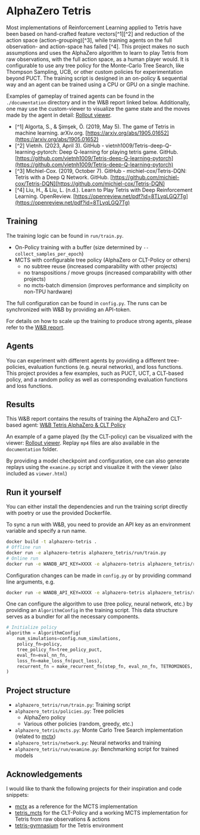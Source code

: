 # AlphaZero Tetris

Most implementations of Reinforcement Learning applied to Tetris have been based on hand-crafted feature vectors[^1][^2] and
reduction of the action space (action-grouping)[^3], while training agents on the full observation- and action-space has failed [^4]. This project makes no such assumptions and uses the AlphaZero algorithm
to learn to play Tetris from raw observations, with the full action space, as a human player would. It is configurable 
to use any tree policy for the Monte-Carlo Tree Search, like Thompson Sampling, UCB, or other custom policies for experimentation beyond PUCT. The training 
script is designed in an on-policy & sequential way and an agent can be trained using a CPU or GPU on a single machine.

Examples of gameplay of trained agents can be found in the `./documentation` directory and in the W&B report linked below.
Additionally, one may use the custom-viewer to visualize the game state and the moves made by the agent in detail: [Rollout viewer](https://max-we.github.io/alphazero-tetris/).


- [^1] Algorta, S., & Şimşek, Ö. (2019, May 5). The game of Tetris in machine learning. arXiv.org. [https://arxiv.org/abs/1905.01652](https://arxiv.org/abs/1905.01652)
- [^2] Vietnh. (2023, April 3). GitHub - vietnh1009/Tetris-deep-Q-learning-pytorch: Deep Q-learning for playing tetris game. GitHub. [https://github.com/vietnh1009/Tetris-deep-Q-learning-pytorch](https://github.com/vietnh1009/Tetris-deep-Q-learning-pytorch)
- [^3] Michiel-Cox. (2019, October 7). GitHub - michiel-cox/Tetris-DQN: Tetris with a Deep Q Network. GitHub. [https://github.com/michiel-cox/Tetris-DQN](https://github.com/michiel-cox/Tetris-DQN)
- [^4] Liu, H., & Liu, L. (n.d.). Learn to Play Tetris with Deep Reinforcement Learning. OpenReview. [https://openreview.net/pdf?id=8TLyqLGQ7Tg](https://openreview.net/pdf?id=8TLyqLGQ7Tg)

## Training

The training logic can be found in `run/train.py`.

- On-Policy training with a buffer (size determined by `--collect_samples_per_epoch`)
- MCTS with configurable tree policy (AlphaZero or CLT-Policy or others)
  - no subtree reuse (increased comparability with other projects)
  - no transpositions / move groups (increased comparability with other projects)
  - no mcts-batch dimension (improves performance and simplicity on non-TPU hardware)

The full configuration can be found in `config.py`. The runs can be synchronized with W&B by providing an API-token.

For details on how to scale up the training to produce strong agents, please refer to the [W&B report](https://api.wandb.ai/links/go-apps-github/8vlgjurp).

## Agents

You can experiment with different agents by providing a different tree-policies, evaluation functions (e.g. neural networks), and loss functions.
This project provides a few examples, such as PUCT, UCT, a CLT-based policy, and a random policy as well as corresponding evaluation functions and loss functions.

## Results

This W&B report contains the results of training the AlphaZero and CLT-based agent: [W&B Tetris AlphaZero & CLT Policy](https://api.wandb.ai/links/go-apps-github/8vlgjurp)

An example of a game played (by the CLT-policy) can be visualized with the viewer: [Rollout viewer](https://max-we.github.io/alphazero-tetris/). Replay `mp4` files are also available in the `documentation` folder.

By providing a model checkpoint and configuration, one can also generate replays using the `examine.py` script and visualize it with the viewer (also included as `viewer.html`)

## Run it yourself

You can either install the dependencies and run the training script directly with poetry or use the provided Dockerfile.

To sync a run with W&B, you need to provide an API key as an environment variable and specify a run name.

```bash
docker build -t alphazero-tetris .
# Offline run
docker run -e alphazero-tetris alphazero_tetris/run/train.py
# Online run
docker run -e WANDB_API_KEY=XXXX -e alphazero-tetris alphazero_tetris/run/train.py --wandb-run-name="TEST"
```
Configuration changes can be made in `config.py` or by providing command line arguments, e.g.

```bash
docker run -e WANDB_API_KEY=XXXX -e alphazero-tetris alphazero_tetris/run/train.py --wandb-run-name="TEST" --num-simulations=300
```

One can configure the algorithm to use (tree policy, neural network, etc.) by providing an `AlgorithmConfig` in the training script. This data
structure serves as a bundler for all the necessary components.

```python
# Initialize policy
algorithm = AlgorithmConfig(
    num_simulations=config.num_simulations,
    policy_fn=policy,
    tree_policy_fn=tree_policy_puct,
    eval_fn=eval_nn_fn,
    loss_fn=make_loss_fn(puct_loss),
    recurrent_fn = make_recurrent_fn(step_fn, eval_nn_fn, TETROMINOES, config),
)
```

## Project structure

- `alphazero_tetris/run/train.py`: Training script
- `alphazero_tetris/policies.py`: Tree policies
  - AlphaZero policy
  - Various other policies (random, greedy, etc.)
- `alphazero_tetris/mcts.py`: Monte Carlo Tree Search implementation (related to [mctx](https://github.com/google-deepmind/mctx))
- `alphazero_tetris/network.py`: Neural networks and training
- `alphazero_tetris/run/examine.py`: Benchmarking script for trained models

## Acknowledgements

I would like to thank the following projects for their inspiration and code snippets:

- [mctx](https://github.com/google-deepmind/mctx) as a reference for the MCTS implementation
- [tetris_mcts](https://github.com/hrpan/tetris_mcts) for the CLT-Policy and a working MCTS implementation for Tetris from raw observations & actions
- [tetris-gymnasium](https://github.com/Max-We/Tetris-Gymnasium) for the Tetris environment

